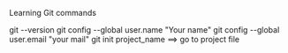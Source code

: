 Learning Git commands

git --version
git config --global user.name "Your name"
git config --global user.email "your mail"
git init project_name
==> go to project file
